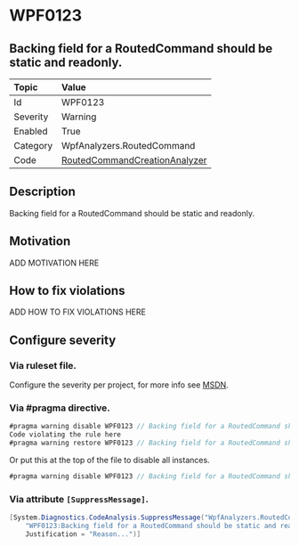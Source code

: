 # WPF0123
## Backing field for a RoutedCommand should be static and readonly.

| Topic    | Value
| :--      | :--
| Id       | WPF0123
| Severity | Warning
| Enabled  | True
| Category | WpfAnalyzers.RoutedCommand
| Code     | [RoutedCommandCreationAnalyzer]([RoutedCommandCreationAnalyzer](https://github.com/DotNetAnalyzers/WpfAnalyzers/blob/master/WpfAnalyzers/Analyzers/RoutedCommandCreationAnalyzer.cs))

## Description

Backing field for a RoutedCommand should be static and readonly.

## Motivation

ADD MOTIVATION HERE

## How to fix violations

ADD HOW TO FIX VIOLATIONS HERE

<!-- start generated config severity -->
## Configure severity

### Via ruleset file.

Configure the severity per project, for more info see [MSDN](https://msdn.microsoft.com/en-us/library/dd264949.aspx).

### Via #pragma directive.
```C#
#pragma warning disable WPF0123 // Backing field for a RoutedCommand should be static and readonly.
Code violating the rule here
#pragma warning restore WPF0123 // Backing field for a RoutedCommand should be static and readonly.
```

Or put this at the top of the file to disable all instances.
```C#
#pragma warning disable WPF0123 // Backing field for a RoutedCommand should be static and readonly.
```

### Via attribute `[SuppressMessage]`.

```C#
[System.Diagnostics.CodeAnalysis.SuppressMessage("WpfAnalyzers.RoutedCommand", 
    "WPF0123:Backing field for a RoutedCommand should be static and readonly.", 
    Justification = "Reason...")]
```
<!-- end generated config severity -->